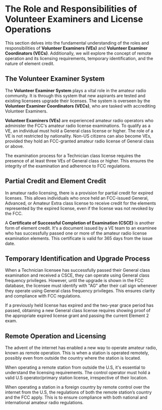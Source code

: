 # The Role and Responsibilities of Volunteer Examiners and License Operations

This section delves into the fundamental understanding of the roles and responsibilities of **Volunteer Examiners (VEs)** and **Volunteer Examiner Coordinators (VECs)**. Additionally, we will explore the concept of remote operation and its licensing requirements, temporary identification, and the nature of element credit.

## The Volunteer Examiner System

The **Volunteer Examiner System** plays a vital role in the amateur radio community. It is through this system that new aspirants are tested and existing licensees upgrade their licenses. The system is overseen by the **Volunteer Examiner Coordinators (VECs)**, who are tasked with accrediting Volunteer Examiners.

**Volunteer Examiners (VEs)** are experienced amateur radio operators who administer the FCC's amateur radio license examinations. To qualify as a VE, an individual must hold a General class license or higher. The role of a VE is not restricted by nationality. Non-US citizens can also become VEs, provided they hold an FCC-granted amateur radio license of General class or above.

The examination process for a Technician class license requires the presence of at least three VEs of General class or higher. This ensures the integrity of the examination and adherence to FCC regulations.

## Partial Credit and Element Credit

In amateur radio licensing, there is a provision for partial credit for expired licenses. This allows individuals who once held an FCC-issued General, Advanced, or Amateur Extra class license to receive credit for the elements represented by the expired license, even if the license was not revoked by the FCC.

A **Certificate of Successful Completion of Examination (CSCE)** is another form of element credit. It's a document issued by a VE team to an examinee who has successfully passed one or more of the amateur radio license examination elements. This certificate is valid for 365 days from the issue date.

## Temporary Identification and Upgrade Process

When a Technician licensee has successfully passed their General class examination and received a CSCE, they can operate using General class frequency privileges. However, until the upgrade is shown in the FCC database, the licensee must identify with "AG" after their call sign whenever they operate using General class frequency privileges. This ensures clarity and compliance with FCC regulations.

If a previously held license has expired and the two-year grace period has passed, obtaining a new General class license requires showing proof of the appropriate expired license grant and passing the current Element 2 exam.

## Remote Operation and Licensing

The advent of the internet has enabled a new way to operate amateur radio, known as remote operation. This is when a station is operated remotely, possibly even from outside the country where the station is located. 

When operating a remote station from outside the U.S, it's essential to understand the licensing requirements. The control operator must hold a valid U.S operator/primary station license, irrespective of their location. 

When operating a station in a foreign country by remote control over the internet from the U.S, the regulations of both the remote station’s country and the FCC apply. This is to ensure compliance with both national and international amateur radio regulations.